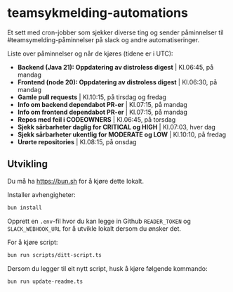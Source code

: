 # teamsykmelding-automations

Et sett med cron-jobber som sjekker diverse ting og sender påminnelser til #teamsymelding-påminnelser på slack og andre automatiseringer.

Liste over påminnelser og når de kjøres (tidene er i UTC):

<!-- COMPUTER SAYS DON'T TOUCH THIS START -->

- **Backend (Java 21): Oppdatering av distroless digest** | Kl.06:45, på mandag
- **Frontend (node 20): Oppdatering av distroless digest** | Kl.06:30, på mandag
- **Gamle pull requests** | Kl.10:15, på tirsdag og fredag
- **Info om backend dependabot PR-er** | Kl.07:15, på mandag
- **Info om frontend dependabot PR-er** | Kl.07:15, på mandag
- **Repos med feil i CODEOWNERS** | Kl.06:45, på torsdag
- **Sjekk sårbarheter daglig for CRITICAL og HIGH** | Kl.07:03, hver dag
- **Sjekk sårbarheter ukentlig for MODERATE og LOW** | Kl.10:10, på fredag
- **Urørte repositories** | Kl.08:15, på onsdag

<!-- COMPUTER SAYS DON'T TOUCH THIS END -->

## Utvikling

Du må ha https://bun.sh for å kjøre dette lokalt.

Installer avhengigheter:

```bash
bun install
```

Opprett en `.env`-fil hvor du kan legge in Github `READER_TOKEN` og `SLACK_WEBHOOK_URL` for å utvikle lokalt dersom du ønsker det.

For å kjøre script:

```bash
bun run scripts/ditt-script.ts
```

Dersom du legger til eit nytt script, husk å kjøre følgende kommando:

```bash
bun run update-readme.ts
```
